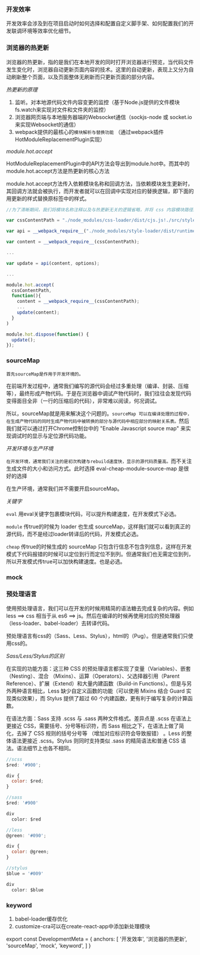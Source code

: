 ### 开发效率

开发效率会涉及到在项目启动时如何选择和配置自定义脚手架、如何配置我们的开发联调环境等效率优化细节。

### 浏览器的热更新

浏览器的热更新，指的是我们在本地开发的同时打开浏览器进行预览，当代码文件发生变化时，浏览器自动更新页面内容的技术。这里的自动更新，表现上又分为自动刷新整个页面，以及页面整体无刷新而只更新页面的部分内容。

_热更新的原理_

1. 监听。对本地源代码文件内容变更的监控（基于Node.js提供的文件模块fs.watch来实现对文件和文件夹的监控）
1. 浏览器网页端与本地服务器端的Websocket通信（sockjs-node 或 socket.io 来实现Websocket的通信）
1. webpack提供的最核心的`模块解析与替换功能` （通过webpack插件HotModuleReplacementPlugin实现）

_module.hot.accept_

HotModuleReplacementPlugin中的API方法会导出到module.hot中。而其中的module.hot.accept方法是热更新的核心方法

module.hot.accept方法传入依赖模块名称和回调方法，当依赖模块发生更新时，其回调方法就会被执行，而开发者就可以在回调中实现对应的替换逻辑，即下面的用更新的样式替换原标签中的样式。

``` js
//为了清晰期间，我们将模块名称注释以及与热更新无关的逻辑省略，并将 css 内容模块路径赋值为变量 cssContentPath 以便多处引用，实际代码可从示例运行时中查看 

var cssContentPath = "./node_modules/css-loader/dist/cjs.js!./src/style.css" 

var api = __webpack_require__("./node_modules/style-loader/dist/runtime/injectStylesIntoStyleTag.js"); 

var content = __webpack_require__(cssContentPath); 

... 

var update = api(content, options); 

... 

module.hot.accept( 
  cssContentPath, 
  function(){ 
    content = __webpack_require__(cssContentPath); 
    ... 
    update(content); 
  } 
) 

module.hot.dispose(function() { 
  update(); 
});
```

### sourceMap

`首先sourceMap是作用于开发环境的。`

在前端开发过程中，通常我们编写的源代码会经过多重处理（编译、封装、压缩等），最终形成产物代码。于是在浏览器中调试产物代码时，我们往往会发现代码变得面目全非（一行的压缩后的代码），非常难以阅读，何况调试。

所以，sourceMap就是用来解决这个问题的。`sourceMap 可以在编译处理的过程中，在生成产物代码的同时生成产物代码中被转换的部分与源代码中相应部分的映射关系表。`然后我们就可以通过打开Chrome控制台中的 "Enable Javascript source map" 来实现调试时的显示与定位源代码功能。

_开发环境与生产环境_

`在开发环境，通常我们关注的是初次构建与rebuild速度快，显示的源代码质量高。`而不关注生成文件的大小和访问方式。此时选择 eval-cheap-module-source-map 是很好的选择

在生产环境，通常我们并不需要开启sourceMap。

_关键字_

`eval` 用eval关键字包裹模块代码，可以提升构建速度，在开发模式下必选。

`module` 传true的时候为 loader 也生成 sourceMap，这样我们就可以看到真正的源代码，而不是经过loader转译后的代码，开发模式必选。

`cheap` 传true的时候生成的 sourceMap 只包含行信息不包含列信息，这样在开发模式下代码报错的时候可以定位到行而定位不到列。但通常我们也无需定位到列，所以开发模式传true可以加快构建速度。也是必选。

### mock

### 预处理语言

使用预处理语言，我们可以在开发的时候用精简的语法糖去完成复杂的内容。例如less ==> css 相当于从 es6 ==> js。然后在编译的时候再使用对应的预处理器（less-loader、babel-loader）去转译代码。

预处理语言有css的（Sass、Less、Stylus），html的（Pug）。但是通常我们只使用css的。

_Sass/Less/Stylus的区别_

在实现的功能方面：这三种 CSS 的预处理语言都实现了变量（Variables）、嵌套（Nesting）、混合 （Mixins）、运算（Operators）、父选择器引用（Parent Reference）、扩展（Extend）和大量内建函数（Build-in Functions）。但是与另外两种语言相比，Less 缺少自定义函数的功能（可以使用 Mixins 结合 Guard 实现类似效果），而 Stylus 提供了超过 60 个内建函数，更有利于编写复杂的计算函数。

在语法方面：Sass 支持 .scss 与 .sass 两种文件格式。差异点是 .scss 在语法上更接近 CSS，需要括号、分号等标识符，而 Sass 相比之下，在语法上做了简化，去掉了 CSS 规则的括号分号等 （增加对应标识符会导致报错） 。Less 的整体语法更接近 .scss。Stylus 则同时支持类似 .sass 的精简语法和普通 CSS 语法。语法细节上也各不相同。

``` js
//scss
$red: '#900';

div {
  color: $red;
}

//sass
$red: '#900'

div
  color: $red

//less
@green: '#090';

div {
  color: @green;
}

//stylus
$blue = '#009'

div
  color: $blue
```

### keyword

1. babel-loader缓存优化
1. customize-cra可以在create-react-app中添加新处理模块

export const DevelopmentMeta = {
  anchors: [
    '开发效率',
    '浏览器的热更新',
    'sourceMap',
    'mock',
    'keyword',
  ]
}
